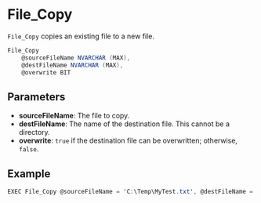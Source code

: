 # File_Copy

`File_Copy` copies an existing file to a new file. 

```csharp
File_Copy 
	@sourceFileName NVARCHAR (MAX),
	@destFileName NVARCHAR (MAX),
	@overwrite BIT
```

## Parameters

 - **sourceFileName**: The file to copy.
 - **destFileName**: The name of the destination file. This cannot be a directory.
 - **overwrite**: `true` if the destination file can be overwritten; otherwise, `false`.

## Example

```csharp
EXEC File_Copy @sourceFileName = 'C:\Temp\MyTest.txt', @destFileName = 'C:\Temp\MyTest1.txt', @overwrite = 1
```

